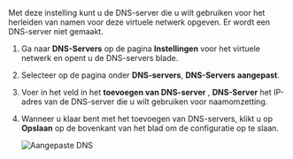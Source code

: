 Met deze instelling kunt u de DNS-server die u wilt gebruiken voor het herleiden van namen voor deze virtuele netwerk opgeven. Er wordt een DNS-server niet gemaakt.

1. Ga naar **DNS-Servers** op de pagina **Instellingen** voor het virtuele netwerk en opent u de DNS-servers blade.
2. Selecteer op de pagina onder **DNS-servers**, **DNS-Servers** **aangepast**.
3. Voer in het veld in het **toevoegen van DNS-server** , **DNS-Server** het IP-adres van de DNS-server die u wilt gebruiken voor naamomzetting.
4. Wanneer u klaar bent met het toevoegen van DNS-servers, klikt u op **Opslaan** op de bovenkant van het blad om de configuratie op te slaan.

    ![Aangepaste DNS](./media/vpn-gateway-add-dns-rm-portal/add_dns.png)
